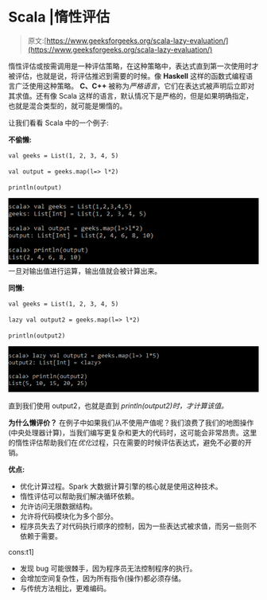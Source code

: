 # Scala |惰性评估

> 原文:[https://www.geeksforgeeks.org/scala-lazy-evaluation/](https://www.geeksforgeeks.org/scala-lazy-evaluation/)

惰性评估或按需调用是一种评估策略，在这种策略中，表达式直到第一次使用时才被评估，也就是说，将评估推迟到需要的时候。像 **Haskell** 这样的函数式编程语言广泛使用这种策略。 **C、C++** 被称为*严格语言*，它们在表达式被声明后立即对其求值。还有像 Scala 这样的语言，默认情况下是严格的，但是如果明确指定，也就是混合类型的，就可能是懒惰的。

让我们看看 Scala 中的一个例子:

**不偷懒:**

```
val geeks = List(1, 2, 3, 4, 5)

val output = geeks.map(l=> l*2)

println(output)

```

![](img/44c980972f3cd923b13aad34948f7b2c.png)
一旦对输出值进行运算，输出值就会被计算出来。

**同懒:**

```
val geeks = List(1, 2, 3, 4, 5)

lazy val output2 = geeks.map(l=> l*2)

println(output2)

```

![](img/2055d451f19d8f221765dc130bbbd88b.png)

直到我们使用 output2，也就是直到 *println(output2)时，才计算该值。*

**为什么懒评价？**
在例子中如果我们从不使用产值呢？我们浪费了我们的地图操作(中央处理器计算)，当我们编写更复杂和更大的代码时，这可能会非常昂贵。这里的惰性评估帮助我们在*优化*过程，只在需要的时候评估表达式，避免不必要的开销。

**优点:**

*   优化计算过程。Spark 大数据计算引擎的核心就是使用这种技术。
*   惰性评估可以帮助我们解决循环依赖。
*   允许访问无限数据结构。
*   允许将代码模块化为多个部分。
*   程序员失去了对代码执行顺序的控制，因为一些表达式被求值，而另一些则不依赖于需要。

cons:t1]

*   发现 bug 可能很棘手，因为程序员无法控制程序的执行。
*   会增加空间复杂性，因为所有指令(操作)都必须存储。
*   与传统方法相比，更难编码。